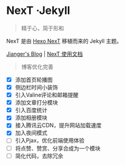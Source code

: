 # NexT ·Jekyll

> 精于心，简于形和

NexT 是由 [Hexo NexT](https://github.com/iissnan/hexo-theme-next) 移植而来的 Jekyll 主题。<!--commit: f951075d9b739d26b42472431995fa68d08796aa-->

<a href="https://jianger.space" target="_blank">Jianger's Blog</a> | <a href="http://theme-next.simpleyyt.com" target="_blank">NexT 使用文档</a> 

> 博客优化完善

- [x] 添加首页轮播图
- [x] 侧边栏时间小装饰
- [x] 引入Valine评论和邮箱提醒
- [x] 添加文章打分模块
- [x] 引入百度统计
- [x] 添加相册模块
- [x] 接入腾讯云CDN，提升网站加载速度
- [x] 加入夜间模式
- [ ] 引入Pjax，优化前端使用体验
- [ ] 将点赞、赞赏、分享合成为一个模块
- [ ] 简化代码，去除冗余
